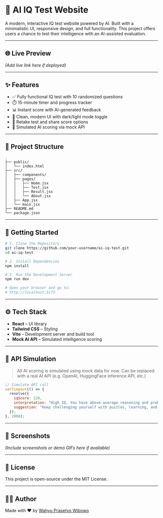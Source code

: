 # 🧠 AI IQ Test Website

A modern, interactive IQ test website powered by AI. Built with a minimalistic UI, responsive design, and full functionality. This project offers users a chance to test their intelligence with an AI-assisted evaluation.

---

## 🌐 Live Preview

*(Add live link here if deployed)*

---

## ✨ Features

- ✅ Fully functional IQ test with 10 randomized questions  
- ⏱️ 15-minute timer and progress tracker  
- 📊 Instant score with AI-generated feedback  
- 🎨 Clean, modern UI with dark/light mode toggle  
- 🔁 Retake test and share score options  
- 🧠 Simulated AI scoring via mock API  

---

## 📁 Project Structure

```
.
├── public/
│   └── index.html
├── src/
│   ├── components/
│   ├── pages/
│   │   ├── Home.jsx
│   │   ├── Test.jsx
│   │   ├── Result.jsx
│   │   └── About.jsx
│   ├── App.jsx
│   └── main.jsx
├── README.md
└── package.json
```

---

## 🚀 Getting Started

```bash
# 1. Clone the Repository
git clone https://github.com/your-username/ai-iq-test.git
cd ai-iq-test

# 2. Install Dependencies
npm install

# 3. Run the Development Server
npm run dev

# Open your browser and go to:
# http://localhost:5173
```

---

## ⚙️ Tech Stack

- **React** – UI library  
- **Tailwind CSS** – Styling  
- **Vite** – Development server and build tool  
- **Mock AI API** – Simulated intelligence scoring  

---

## 📡 API Simulation

> All AI scoring is simulated using mock data for now. Can be replaced with a real AI API (e.g. OpenAI, HuggingFace inference API, etc.)

```js
// Simulate API call
setTimeout(() => {
  resolve({
    iqScore: 128,
    interpretation: "High IQ. You have above-average reasoning and problem-solving skills.",
    suggestion: "Keep challenging yourself with puzzles, learning, and cognitive games."
  });
}, 2000);
```

---

## 📸 Screenshots

*(Include screenshots or demo GIFs here if available)*

---

## 📄 License

This project is open-source under the MIT License.

---

## 🙋‍♂️ Author

Made with ❤️ by [Wahyu Prasetyo Wibowo](https://github.com/your-username)
